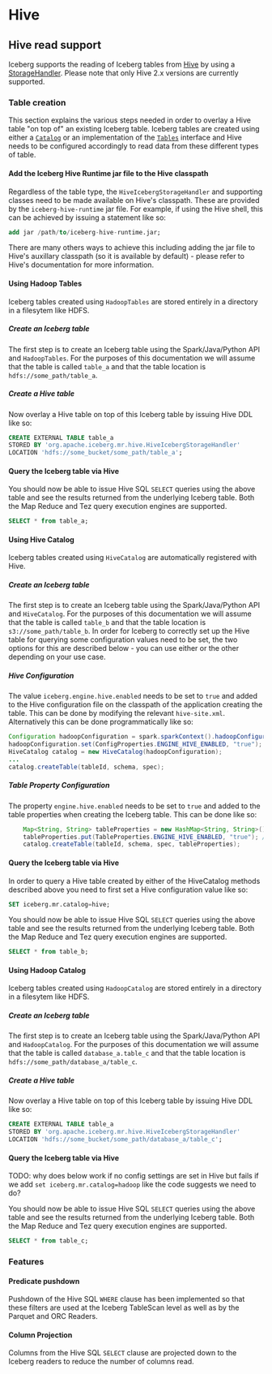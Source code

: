 <!--
 - Licensed to the Apache Software Foundation (ASF) under one or more
 - contributor license agreements.  See the NOTICE file distributed with
 - this work for additional information regarding copyright ownership.
 - The ASF licenses this file to You under the Apache License, Version 2.0
 - (the "License"); you may not use this file except in compliance with
 - the License.  You may obtain a copy of the License at
 -
 -   http://www.apache.org/licenses/LICENSE-2.0
 -
 - Unless required by applicable law or agreed to in writing, software
 - distributed under the License is distributed on an "AS IS" BASIS,
 - WITHOUT WARRANTIES OR CONDITIONS OF ANY KIND, either express or implied.
 - See the License for the specific language governing permissions and
 - limitations under the License.
 -->

# Hive

## Hive read support
Iceberg supports the reading of Iceberg tables from [Hive](https://hive.apache.org) by using a [StorageHandler](https://cwiki.apache.org/confluence/display/Hive/StorageHandlers). Please note that only Hive 2.x versions are currently supported.

### Table creation
This section explains the various steps needed in order to overlay a Hive table "on top of" an existing Iceberg table. Iceberg tables are created using either a [`Catalog`](./javadoc/master/index.html?org/apache/iceberg/catalog/Catalog.html) or an implementation of the [`Tables`](./javadoc/master/index.html?org/apache/iceberg/Tables.html) interface and Hive needs to be configured accordingly to read data from these different types of table.

#### Add the Iceberg Hive Runtime jar file to the Hive classpath
Regardless of the table type, the `HiveIcebergStorageHandler` and supporting classes need to be made available on Hive's classpath. These are provided by the `iceberg-hive-runtime` jar file. For example, if using the Hive shell, this can be achieved by issuing a statement like so:
```sql
add jar /path/to/iceberg-hive-runtime.jar;
```
There are many others ways to achieve this including adding the jar file to Hive's auxillary classpath (so it is available by default) - please refer to Hive's documentation for more information.

#### Using Hadoop Tables
Iceberg tables created using `HadoopTables` are stored entirely in a directory in a filesytem like HDFS. 

##### Create an Iceberg table
The first step is to create an Iceberg table using the Spark/Java/Python API and `HadoopTables`. For the purposes of this documentation we will assume that the table is called `table_a` and that the table location is `hdfs://some_path/table_a`.

##### Create a Hive table
Now overlay a Hive table on top of this Iceberg table by issuing Hive DDL like so:
```sql
CREATE EXTERNAL TABLE table_a 
STORED BY 'org.apache.iceberg.mr.hive.HiveIcebergStorageHandler' 
LOCATION 'hdfs://some_bucket/some_path/table_a';
```

#### Query the Iceberg table via Hive
You should now be able to issue Hive SQL `SELECT` queries using the above table and see the results returned from the underlying Iceberg table. Both the Map Reduce and Tez query execution engines are supported.
```sql
SELECT * from table_a;
```

#### Using Hive Catalog
Iceberg tables created using `HiveCatalog` are automatically registered with Hive.

##### Create an Iceberg table
The first step is to create an Iceberg table using the Spark/Java/Python API and `HiveCatalog`. For the purposes of this documentation we will assume that the table is called `table_b` and that the table location is `s3://some_path/table_b`. In order for Iceberg to correctly set up the Hive table for querying some configuration values need to be set, the two options for this are described below - you can use either or the other depending on your use case.

##### Hive Configuration
The value `iceberg.engine.hive.enabled` needs to be set to `true` and added to the Hive configuration file on the classpath of the application creating the table. This can be done by modifying the relevant `hive-site.xml`. Alternatively this can be done programmatically like so:
```java
Configuration hadoopConfiguration = spark.sparkContext().hadoopConfiguration();
hadoopConfiguration.set(ConfigProperties.ENGINE_HIVE_ENABLED, "true"); //iceberg.engine.hive.enabled=true
HiveCatalog catalog = new HiveCatalog(hadoopConfiguration);
...
catalog.createTable(tableId, schema, spec);
```

##### Table Property Configuration
The property `engine.hive.enabled` needs to be set to `true` and added to the table properties when creating the Iceberg table. This can be done like so:
```java
    Map<String, String> tableProperties = new HashMap<String, String>();
    tableProperties.put(TableProperties.ENGINE_HIVE_ENABLED, "true"); //engine.hive.enabled=true
    catalog.createTable(tableId, schema, spec, tableProperties);
```

#### Query the Iceberg table via Hive
In order to query a Hive table created by either of the HiveCatalog methods described above you need to first set a Hive configuration value like so:
```sql
SET iceberg.mr.catalog=hive;
```
You should now be able to issue Hive SQL `SELECT` queries using the above table and see the results returned from the underlying Iceberg table. Both the Map Reduce and Tez query execution engines are supported.
```sql
SELECT * from table_b;
```

#### Using Hadoop Catalog
Iceberg tables created using `HadoopCatalog` are stored entirely in a directory in a filesytem like HDFS. 

##### Create an Iceberg table
The first step is to create an Iceberg table using the Spark/Java/Python API and `HadoopCatalog`. For the purposes of this documentation we will assume that the table is called `database_a.table_c` and that the table location is `hdfs://some_path/database_a/table_c`.

##### Create a Hive table
Now overlay a Hive table on top of this Iceberg table by issuing Hive DDL like so:
```sql
CREATE EXTERNAL TABLE table_a 
STORED BY 'org.apache.iceberg.mr.hive.HiveIcebergStorageHandler' 
LOCATION 'hdfs://some_bucket/some_path/database_a/table_c';
```

#### Query the Iceberg table via Hive
TODO: why does below work if no config settings are set in Hive but fails if we add `set iceberg.mr.catalog=hadoop` like the code suggests we need to do?

You should now be able to issue Hive SQL `SELECT` queries using the above table and see the results returned from the underlying Iceberg table. Both the Map Reduce and Tez query execution engines are supported.
```sql
SELECT * from table_c;
```

### Features

#### Predicate pushdown
Pushdown of the Hive SQL `WHERE` clause has been implemented so that these filters are used at the Iceberg TableScan level as well as by the Parquet and ORC Readers.

#### Column Projection
Columns from the Hive SQL `SELECT` clause are projected down to the Iceberg readers to reduce the number of columns read.
